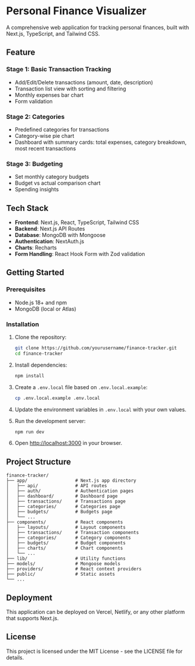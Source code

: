 # Personal Finance Visualizer

A comprehensive web application for tracking personal finances, built with Next.js, TypeScript, and Tailwind CSS.

## Feature

### Stage 1: Basic Transaction Tracking
- Add/Edit/Delete transactions (amount, date, description)
- Transaction list view with sorting and filtering
- Monthly expenses bar chart
- Form validation

### Stage 2: Categories
- Predefined categories for transactions
- Category-wise pie chart
- Dashboard with summary cards: total expenses, category breakdown, most recent transactions

### Stage 3: Budgeting
- Set monthly category budgets
- Budget vs actual comparison chart
- Spending insights

## Tech Stack

- **Frontend**: Next.js, React, TypeScript, Tailwind CSS
- **Backend**: Next.js API Routes
- **Database**: MongoDB with Mongoose
- **Authentication**: NextAuth.js
- **Charts**: Recharts
- **Form Handling**: React Hook Form with Zod validation

## Getting Started

### Prerequisites

- Node.js 18+ and npm
- MongoDB (local or Atlas)

### Installation

1. Clone the repository:
   ```bash
   git clone https://github.com/yourusername/finance-tracker.git
   cd finance-tracker
   ```

2. Install dependencies:
   ```bash
   npm install
   ```

3. Create a `.env.local` file based on `.env.local.example`:
   ```bash
   cp .env.local.example .env.local
   ```

4. Update the environment variables in `.env.local` with your own values.

5. Run the development server:
   ```bash
   npm run dev
   ```

6. Open [http://localhost:3000](http://localhost:3000) in your browser.

## Project Structure

```
finance-tracker/
├── app/                  # Next.js app directory
│   ├── api/              # API routes
│   ├── auth/             # Authentication pages
│   ├── dashboard/        # Dashboard page
│   ├── transactions/     # Transactions page
│   ├── categories/       # Categories page
│   ├── budgets/          # Budgets page
│   └── ...
├── components/           # React components
│   ├── layouts/          # Layout components
│   ├── transactions/     # Transaction components
│   ├── categories/       # Category components
│   ├── budgets/          # Budget components
│   ├── charts/           # Chart components
│   └── ...
├── lib/                  # Utility functions
├── models/               # Mongoose models
├── providers/            # React context providers
├── public/               # Static assets
└── ...
```

## Deployment

This application can be deployed on Vercel, Netlify, or any other platform that supports Next.js.

## License

This project is licensed under the MIT License - see the LICENSE file for details.
